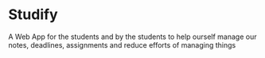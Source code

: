 # Studify
A Web App for the students and by the students to help ourself manage our notes, deadlines, assignments and reduce efforts of managing things 
